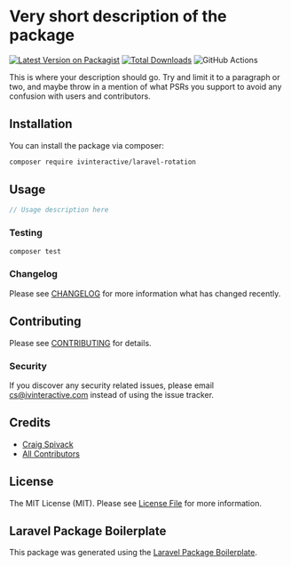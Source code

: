 # Very short description of the package

[![Latest Version on Packagist](https://img.shields.io/packagist/v/ivinteractive/laravel-rotation.svg?style=flat-square)](https://packagist.org/packages/ivinteractive/laravel-rotation)
[![Total Downloads](https://img.shields.io/packagist/dt/ivinteractive/laravel-rotation.svg?style=flat-square)](https://packagist.org/packages/ivinteractive/laravel-rotation)
![GitHub Actions](https://github.com/ivinteractive/laravel-rotation/actions/workflows/main.yml/badge.svg)

This is where your description should go. Try and limit it to a paragraph or two, and maybe throw in a mention of what PSRs you support to avoid any confusion with users and contributors.

## Installation

You can install the package via composer:

```bash
composer require ivinteractive/laravel-rotation
```

## Usage

```php
// Usage description here
```

### Testing

```bash
composer test
```

### Changelog

Please see [CHANGELOG](CHANGELOG.md) for more information what has changed recently.

## Contributing

Please see [CONTRIBUTING](CONTRIBUTING.md) for details.

### Security

If you discover any security related issues, please email cs@ivinteractive.com instead of using the issue tracker.

## Credits

-   [Craig Spivack](https://github.com/ivinteractive)
-   [All Contributors](../../contributors)

## License

The MIT License (MIT). Please see [License File](LICENSE.md) for more information.

## Laravel Package Boilerplate

This package was generated using the [Laravel Package Boilerplate](https://laravelpackageboilerplate.com).
